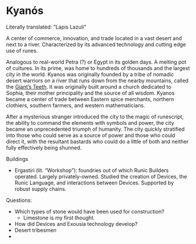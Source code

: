 # Kyanós

Literally translated: “Lapis Lazuli”

 A center of commerce, innovation, and trade located in a vast desert and next to a river. Characterized by its advanced technology and cutting edge use of runes.

Analogous to real-world Petra (?) or Egypt in its golden days. A melting pot of cultures. In its prime, was home to hundreds of thousands and the largest city in the world. Kyanos was originally founded by a tribe of nomadic desert warriors on a river that runs down from the nearby mountains, called the [Giant’s Teeth](The%20Giant%E2%80%99s%20Teeth%2085d785a62a6c46f3890b5c364a46bb75.md). It was originally built around a church dedicated to Sophia, their mother principality and the source of all wisdom. Kyanos became a center of trade between Eastern spice merchants, northern clothiers, southern farmers, and western mathematicians.

After a mysterious stranger introduced the city to the magic of runescript, the ability to command the elements with symbols and power, the city became an unprecedented triumph of humanity. The city quickly stratified into those who could serve as a source of power and those who could direct it, with the resultant bastards who could do a little of both and neither fully effectively being shunned.

Buildings

- Ergastiri (lit. “Workshop”): foundries out of which Runic Builders operated. Largely privately-owned. Studied the creation of Devices, the Runic Language, and interactions between Devices. Supported by robust supply chains.

Questions:

- Which types of stone would have been used for construction?
    - Limestone is my first thought.
- How did Devices and Exousia technology develop?
- Desert tribesmen
-